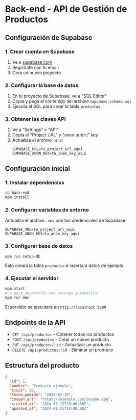 # Back-end - API de Gestión de Productos

## Configuración de Supabase

### 1. Crear cuenta en Supabase
1. Ve a [supabase.com](https://supabase.com)
2. Regístrate con tu email
3. Crea un nuevo proyecto

### 2. Configurar la base de datos
1. En tu proyecto de Supabase, ve a "SQL Editor"
2. Copia y pega el contenido del archivo `supabase-schema.sql`
3. Ejecuta el SQL para crear la tabla `productos`

### 3. Obtener las claves API
1. Ve a "Settings" > "API"
2. Copia el "Project URL" y "anon public" key
3. Actualiza el archivo `.env`:
   ```
   SUPABASE_URL=tu_project_url_aqui
   SUPABASE_ANON_KEY=tu_anon_key_aqui
   ```

## Configuración inicial

### 1. Instalar dependencias
```bash
cd back-end
npm install
```

### 2. Configurar variables de entorno
Actualiza el archivo `.env` con tus credenciales de Supabase:
```
SUPABASE_URL=tu_project_url_aqui
SUPABASE_ANON_KEY=tu_anon_key_aqui
```

### 3. Configurar base de datos
```bash
npm run setup-db
```
Esto creará la tabla `productos` e insertará datos de ejemplo.

### 4. Ejecutar el servidor
```bash
npm start
# o para desarrollo con recarga automática:
npm run dev
```

El servidor se ejecutará en `http://localhost:5000`

## Endpoints de la API

- `GET /api/productos` - Obtener todos los productos
- `POST /api/productos` - Crear un nuevo producto
- `PUT /api/productos/:id` - Actualizar un producto
- `DELETE /api/productos/:id` - Eliminar un producto

## Estructura del producto

```json
{
  "id": 1,
  "nombre": "Producto ejemplo",
  "stock": 10,
  "fecha_pedido": "2024-01-15",
  "imagen_url": "https://ejemplo.com/imagen.jpg",
  "created_at": "2024-01-15T10:00:00Z",
  "updated_at": "2024-01-15T10:00:00Z"
}
